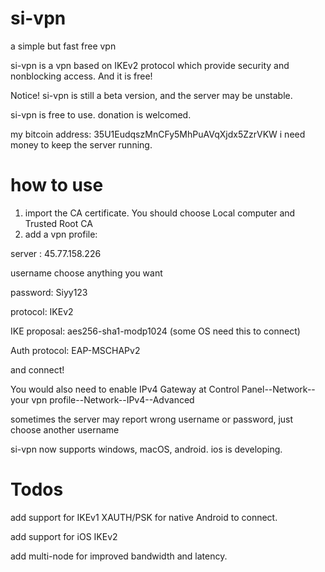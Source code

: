 # si-vpn
a simple but fast free vpn

si-vpn is a vpn based on IKEv2 protocol which provide security and nonblocking access. And it is free!

Notice! si-vpn is still a beta version, and the server may be unstable.

si-vpn is free to use. donation is welcomed.

my bitcoin address: 35U1EudqszMnCFy5MhPuAVqXjdx5ZzrVKW
i need money to keep the server running.

# how to use
1. import the CA certificate. You should choose Local computer and Trusted Root CA
2. add a vpn profile:

  server : 45.77.158.226

  username choose anything you want
  
  password: Siyy123
  
  protocol: IKEv2
  
  IKE proposal: aes256-sha1-modp1024 (some OS need this to connect)
  
  Auth protocol: EAP-MSCHAPv2

and connect!

You would also need to enable IPv4 Gateway at Control Panel--Network--your vpn profile--Network--IPv4--Advanced

sometimes the server may report wrong username or password, just choose another username

si-vpn now supports windows, macOS, android. ios is developing.

# Todos

add support for IKEv1 XAUTH/PSK for native Android to connect.

add support for iOS IKEv2

add multi-node for improved bandwidth and latency.
